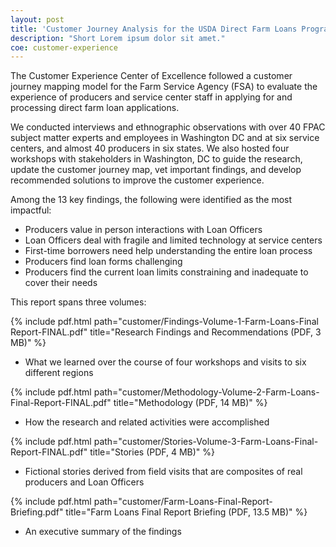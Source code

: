 ```yaml
---
layout: post
title: 'Customer Journey Analysis for the USDA Direct Farm Loans Program'
description: "Short Lorem ipsum dolor sit amet."
coe: customer-experience
---
```


The Customer Experience Center of Excellence followed a customer journey mapping model for the Farm Service Agency (FSA) to evaluate the experience of producers and service center staff in applying for and processing direct farm loan applications.

We conducted interviews and ethnographic observations with over 40 FPAC subject matter experts and employees in Washington DC and at six service centers, and almost 40 producers in six states. We also hosted four workshops with stakeholders in Washington, DC to guide the research, update the customer journey map, vet important findings, and develop recommended solutions to improve the customer experience.

Among the 13 key findings, the following were identified as the most impactful:
- Producers value in person interactions with Loan Officers
- Loan Officers deal with fragile and limited technology at service centers
- First-time borrowers need help understanding the entire loan process
- Producers find loan forms challenging
- Producers find the current loan limits constraining and inadequate to cover their needs

This report spans three volumes:

{% include pdf.html path="customer/Findings-Volume-1-Farm-Loans-Final Report-FINAL.pdf" title="Research Findings and Recommendations (PDF, 3 MB)" %}
- What we learned over the course of four workshops and visits to six different regions

{% include pdf.html path="customer/Methodology-Volume-2-Farm-Loans-Final-Report-FINAL.pdf" title="Methodology (PDF, 14 MB)" %}
- How the research and related activities were accomplished 

{% include pdf.html path="customer/Stories-Volume-3-Farm-Loans-Final-Report-FINAL.pdf" title="Stories (PDF, 4 MB)" %}
- Fictional stories derived from field visits that are composites of real producers and Loan Officers

{% include pdf.html path="customer/Farm-Loans-Final-Report-Briefing.pdf" title="Farm Loans Final Report Briefing (PDF, 13.5 MB)" %}
- An executive summary of the findings
